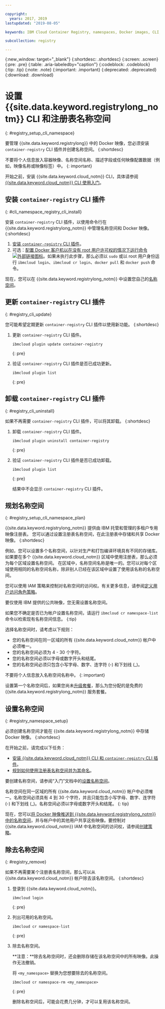 ```yaml
---

copyright:
  years: 2017, 2019
lastupdated: "2019-08-05"

keywords: IBM Cloud Container Registry, namespaces, Docker images, CLI, commands, installing, registry CLI, removing namespaces, 

subcollection: registry

---
```


{:new_window: target="_blank"}
{:shortdesc: .shortdesc}
{:screen: .screen}
{:pre: .pre}
{:table: .aria-labeledby="caption"}
{:codeblock: .codeblock}
{:tip: .tip}
{:note: .note}
{:important: .important}
{:deprecated: .deprecated}
{:download: .download}

# 设置 {{site.data.keyword.registrylong_notm}} CLI 和注册表名称空间
{: #registry_setup_cli_namespace}

要管理 {{site.data.keyword.registrylong}} 中的 Docker 映像，您必须安装 `container-registry` CLI 插件并创建名称空间。
{:shortdesc}

不要将个人信息放入容器映像、名称空间名称、描述字段或任何映像配置数据（例如，映像名称或映像标签）中。
{: important}

开始之前，安装 {{site.data.keyword.cloud_notm}} CLI，具体请参阅 [{{site.data.keyword.cloud_notm}} CLI 使用入门](/docs/cli?topic=cloud-cli-getting-started)。

## 安装 `container-registry` CLI 插件
{: #cli_namespace_registry_cli_install}

安装 `container-registry` CLI 插件，以使用命令行在 {{site.data.keyword.registrylong_notm}} 中管理名称空间和 Docker 映像。
{:shortdesc}

1. [安装 `container-registry` CLI 插件](/docs/services/Registry?topic=registry-getting-started#gs_registry_cli_install)。
2. 可选：[配置 Docker 客户机以在没有 root 用户许可权的情况下运行命令 ![外部链接图标](../../icons/launch-glyph.svg "外部链接图标")](https://docs.docker.com/install/linux/linux-postinstall/)。如果未执行此步骤，那么必须以 `sudo` 或以 root 用户身份运行 `ibmcloud login`、`ibmcloud cr login`、`docker pull` 和 `docker push` 命令。

现在，您可以在 {{site.data.keyword.registrylong_notm}} 中设置您自己的[名称空间](#registry_namespace_setup)。

## 更新 `container-registry` CLI 插件
{: #registry_cli_update}

您可能希望定期更新 `container-registry` CLI 插件以使用新功能。
{:shortdesc}

1. 更新 `container-registry` CLI 插件。

    ```
    ibmcloud plugin update container-registry
    ```
    {: pre}

2. 验证 `container-registry` CLI 插件是否已成功更新。

    ```
    ibmcloud plugin list
    ```
     {: pre}

## 卸载 `container-registry` CLI 插件
{: #registry_cli_uninstall}

如果不再需要 `container-registry` CLI 插件，可以将其卸载。
{:shortdesc}

1. 卸载 `container-registry` CLI 插件。

    ```
    ibmcloud plugin uninstall container-registry
    ```
    {: pre}

2. 验证 `container-registry` CLI 插件是否已成功卸载。

    ```
    ibmcloud plugin list
    ```
    {: pre}

    结果中不会显示 `container-registry` CLI 插件。

## 规划名称空间
{: #registry_setup_cli_namespace_plan}

{{site.data.keyword.registrylong_notm}} 提供由 IBM 托管和管理的多租户专用映像注册表。
您可以通过设置注册表名称空间，在此注册表中存储和共享 Docker 映像。
{:shortdesc}

例如，您可以设置多个名称空间，以针对生产和打包编译环境具有不同的存储库。
如果要在多个 {{site.data.keyword.cloud_notm}} 区域中使用注册表，那么必须为每个区域设置名称空间。
在区域中，名称空间名称是唯一的。您可以对每个区域使用相同的名称空间名称，除非别人已经在该区域中设置了使用该名称的名称空间。

您可以使用 IAM 策略来控制对名称空间的访问权。有关更多信息，请参阅[定义用户访问角色策略](/docs/services/Registry?topic=registry-user#user)。

要仅使用 IBM 提供的公共映像，您无需设置名称空间。

如果您不确定是否已为帐户设置名称空间，请运行 `ibmcloud cr namespace-list` 命令以检索现有名称空间信息。
{:tip}

选择名称空间时，请考虑以下规则：


- 您的名称空间在同一区域的所有 {{site.data.keyword.cloud_notm}} 帐户中必须唯一。
- 您的名称空间必须为 4 - 30 个字符。
- 您的名称空间必须以字母或数字开头和结尾。
- 您的名称空间必须只包含小写字母、数字、连字符 (-) 和下划线 (_)。

不要将个人信息放入名称空间名称中。
{: important}

设置第一个名称空间后，如果您尚未[升级套餐](/docs/services/Registry?topic=registry-registry_overview#registry_plan_upgrade)，那么为您分配的是免费的 {{site.data.keyword.registrylong_notm}} 服务套餐。

## 设置名称空间
{: #registry_namespace_setup}

必须创建名称空间才能在 {{site.data.keyword.registrylong_notm}} 中存储 Docker 映像。
{:shortdesc}

在开始之前，请完成以下任务：

- [安装 {{site.data.keyword.cloud_notm}} CLI 和 `container-registry` CLI 插件](/docs/services/Registry?topic=registry-getting-started#gs_registry_cli_install)。
- [规划如何使用注册表名称空间并为其命名](#registry_setup_cli_namespace_plan)。

要创建名称空间，请参阅“入门”文档中的[设置名称空间](/docs/services/Registry?topic=registry-getting-started#gs_registry_namespace_add)。

名称空间在同一区域的所有 {{site.data.keyword.cloud_notm}} 帐户中必须唯一。名称空间必须具有 4 到 30 个字符，并且只能包含小写字母、数字、连字符 (-) 和下划线 (_)。名称空间必须以字母或数字开头和结尾。
{: tip}

现在，您可以[将 Docker 映像推送到 {{site.data.keyword.registrylong_notm}} 中的名称空间](/docs/services/Registry?topic=registry-registry_images_#registry_images_pushing_namespace)，并与帐户中的其他用户共享这些映像。要控制对 {{site.data.keyword.cloud_notm}} IAM 中名称空间的访问权，请参阅[创建策略](/docs/services/Registry?topic=registry-user#create)。

## 除去名称空间
{: #registry_remove}

如果不再需要某个注册表名称空间，那么可以从 {{site.data.keyword.cloud_notm}} 帐户除去该名称空间。
{:shortdesc}

1. 登录到 {{site.data.keyword.cloud_notm}}。

    ```
    ibmcloud login
    ```
    {: pre}

2. 列出可用的名称空间。

    ```
    ibmcloud cr namespace-list
    ```
    {: pre}

3. 除去名称空间。

    **注意：**除去名称空间时，还会删除存储在该名称空间中的所有映像。此操作无法撤销。

    将 `<my_namespace>` 替换为您想要除去的名称空间。

    ```
    ibmcloud cr namespace-rm <my_namespace>
    ```
    {: pre}

    删除名称空间后，可能会花费几分钟，才可以复用该名称空间。

